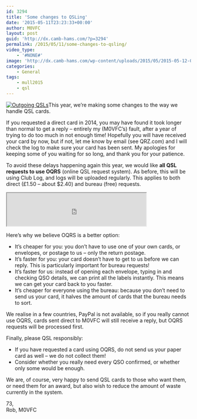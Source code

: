 ```yaml
---
id: 3294
title: 'Some changes to QSLing'
date: '2015-05-11T23:23:33+00:00'
author: M0VFC
layout: post
guid: 'http://dx.camb-hams.com/?p=3294'
permalink: /2015/05/11/some-changes-to-qsling/
video_type:
    - '#NONE#'
image: 'http://dx.camb-hams.com/wp-content/uploads/2015/05/2015-05-12-00.00.31.jpg'
categories:
    - General
tags:
    - mull2015
    - qsl
---
```


[![Outgoing QSLs](http://dx.camb-hams.com/wp-content/uploads/2015/05/2015-05-12-00.00.31-300x225.jpg)](http://dx.camb-hams.com/wp-content/uploads/2015/05/2015-05-12-00.00.31.jpg)This year, we’re making some changes to the way we handle QSL cards.

If you requested a direct card in 2014, you may have found it took longer than normal to get a reply – entirely my (M0VFC’s) fault, after a year of trying to do too much in not enough time! Hopefully you will have received your card by now, but if not, let me know by email (see QRZ.com) and I will check the log to make sure your card has been sent. My apologies for keeping some of you waiting for so long, and thank you for your patience.

To avoid these delays happening again this year, we would like **all QSL requests to use OQRS** (online QSL request system). As before, this will be using Club Log, and logs will be uploaded regularly. This applies to both direct (£1.50 – about $2.40) and bureau (free) requests.

<iframe height="90" scrolling="no" src="http://www.clublog.org/oqrs_iframe.php?call=GS3PYE/P" width="380"></iframe>

Here’s why we believe OQRS is a better option:

- It’s cheaper for you: you don’t have to use one of your own cards, or envelopes, or postage to us – only the return postage.
- It’s faster for you: your card doesn’t have to get to us before we can reply. This is particularly important for bureau requests!
- It’s faster for us: instead of opening each envelope, typing in and checking QSO details, we can print all the labels instantly. This means we can get your card back to you faster.
- It’s cheaper for everyone using the bureau: because you don’t need to send us your card, it halves the amount of cards that the bureau needs to sort.

We realise in a few countries, PayPal is not available, so if you really cannot use OQRS, cards sent direct to M0VFC will still receive a reply, but OQRS requests will be processed first.

Finally, please QSL responsibly:

- If you have requested a card using OQRS, do not send us your paper card as well – we do not collect them!
- Consider whether you really need every QSO confirmed, or whether only some would be enough.

We are, of course, very happy to send QSL cards to those who want them, or need them for an award, but also wish to reduce the amount of waste currently in the system.

73,  
Rob, M0VFC